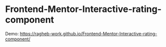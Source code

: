 # Frontend-Mentor-Interactive-rating-component
Demo:
        https://ragheb-work.github.io/Frontend-Mentor-Interactive-rating-component/
